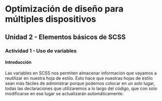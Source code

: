 # Optimización de diseño para múltiples dispositivos

## Unidad 2 - Elementos básicos de SCSS

### Actividad 1 - Uso de variables

#### Introducción

Las variables en SCSS nos permiten almacenar información que vayamos a reutilizar en nuestra hoja de estilo. Esto hace que nuestras hojas de estilo sean más fáciles de administrar porque podemos colocar en un solo lugar, todas las declaraciones que utilizaremos a lo largo del código, que con solo modificarse en ese lugar se actualizarán automáticamente.
